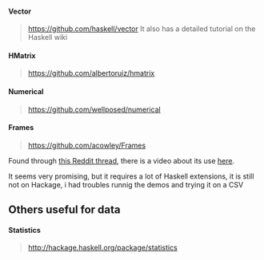 #### Vector
> <https://github.com/haskell/vector>
It also has a detailed tutorial on the Haskell wiki

#### HMatrix
> <https://github.com/albertoruiz/hmatrix>

#### Numerical
> <https://github.com/wellposed/numerical>

#### Frames
> <https://github.com/acowley/Frames>

Found through [this Reddit thread](http://www.reddit.com/r/haskell/comments/37uqqk/ihaskell_online_help_choose_demo_code_snippets/), there is a video about its use [here](https://youtu.be/2-JFkv9-JOQ?t=14m32s).

It seems very promising, but it requires a lot of Haskell extensions, it is still not on Hackage, i had troubles runnig the demos and trying it on a CSV

## Others useful for data

#### Statistics
> <http://hackage.haskell.org/package/statistics>

